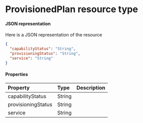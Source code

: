 # ProvisionedPlan resource type



#### JSON representation

Here is a JSON representation of the resource

```json
{
  "capabilityStatus": "String",
  "provisioningStatus": "String",
  "service": "String"
}

```
#### Properties
| Property	   | Type	|Description|
|:---------------|:--------|:----------|
|capabilityStatus|String||
|provisioningStatus|String||
|service|String||
